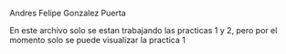 Andres Felipe Gonzalez Puerta

En este archivo solo se estan trabajando las practicas 1 y 2, pero por el momento solo se puede visualizar la practica 1